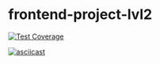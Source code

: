 # frontend-project-lvl2
[![Test Coverage](https://api.codeclimate.com/v1/badges/e1f0a06ccc562f77c440/test_coverage)](https://codeclimate.com/github/Mirgord/frontend-project-lvl2/test_coverage)

[![asciicast](https://asciinema.org/a/361509.svg)](https://asciinema.org/a/361509)
